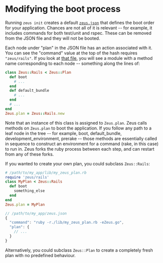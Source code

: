 # Modifying the boot process

Running `zeus init` creates a default [`zeus.json`](/burke/zeus/tree/master/examples/zeus.json) that defines the boot order for your application. Chances are not all of it is relevant -- for example, it includes commands for both test/unit and rspec. These can be removed from the JSON file and they will not be booted.

Each node under "plan" in the JSON file has an action associated with it. You can see the "command" value at the top of the hash requires `"zeus/rails"`. If you look at [that file](/burke/zeus/tree/master/rubygem/lib/zeus/rails.rb), you will see a module with a method name corresponding to each node -- something along the lines of:

```ruby
class Zeus::Rails < Zeus::Plan
  def boot
    # ...
  end
  def default_bundle
    # ...
  end
  # ...
end
Zeus.plan = Zeus::Rails.new
```

Note that an instance of this class is assigned to `Zeus.plan`. Zeus calls methods on `Zeus.plan` to boot the application. If you follow any path to a leaf node in the tree -- for example, boot, default_bundle, development_environment, prerake -- those methods are essentially called in sequence to construct an environment for a command (rake, in this case) to run in. Zeus forks the ruby process between each step, and can restart from any of these forks.

If you wanted to create your own plan, you could subclass `Zeus::Rails`:

```ruby
# /path/to/my_app/lib/my_zeus_plan.rb
require 'zeus/rails'
class MyPlan < Zeus::Rails
  def boot
    something_else
  end
end
Zeus.plan = MyPlan
```

```javascript
// /path/to/my_app/zeus.json
{
  "command": "ruby -r./lib/my_zeus_plan.rb -eZeus.go",
  "plan": {
    // ...
  }
}
```

Alternatively, you could subclass `Zeus::Plan` to create a completely fresh plan with no predefined behaviour.
